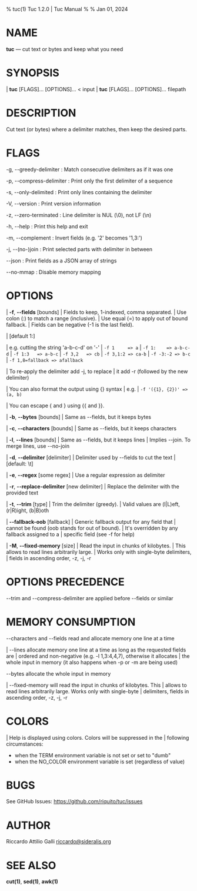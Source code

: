 % tuc(1) Tuc 1.2.0 | Tuc Manual
%
% Jan 01, 2024

NAME
====

**tuc** — cut text or bytes and keep what you need

SYNOPSIS
========

| **tuc** \[FLAGS]... \[OPTIONS]... \< input
| **tuc** \[FLAGS]... \[OPTIONS]... filepath

DESCRIPTION
===========

Cut text (or bytes) where a delimiter matches, then keep the desired parts.  

FLAGS
=====

-g, \--greedy-delimiter
:   Match consecutive delimiters as if it was one

-p, \--compress-delimiter
:   Print only the first delimiter of a sequence

-s, \--only-delimited
:   Print only lines containing the delimiter

-V, \--version
:   Print version information

-z, \--zero-terminated
:   Line delimiter is NUL (\0), not LF (\\n)

-h, \--help
:   Print this help and exit

-m, \--complement
:   Invert fields (e.g. \'2\' becomes \'1,3:\')

-j, \--(no-)join
:   Print selected parts with delimiter in between

\--json
:   Print fields as a JSON array of strings

\--no-mmap
:   Disable memory mapping

OPTIONS
=======

| **-f**, **\--fields** [bounds]
|        Fields to keep, 1-indexed, comma separated.
|        Use colon (:) to match a range (inclusive).
|        Use equal (=) to apply out of bound fallback.
|        Fields can be negative (-1 is the last field).

|        [default 1:]

|        e.g. cutting the string \'a-b-c-d\' on \'-\'
|          `-f 1     => a`
|          `-f 1:    => a-b-c-d`
|          `-f 1:3   => a-b-c`
|          `-f 3,2   => cb`
|          `-f 3,1:2 => ca-b`
|          `-f -3:-2 => b-c`
|          `-f 1,8=fallback => afallback`

|        To re-apply the delimiter add -j, to replace
|        it add -r (followed by the new delimiter)

|        You can also format the output using {} syntax
|        e.g.
|          `-f '({1}, {2})' => (a, b)`

|        You can escape { and } using {{ and }}.

| **-b**, **\--bytes** [bounds]
|        Same as \--fields, but it keeps bytes

| **-c**, **\--characters** [bounds]
|        Same as \--fields, but it keeps characters

| **-l**, **\--lines** [bounds]
|        Same as \--fields, but it keeps lines
|        Implies \--join. To merge lines, use \--no-join

| **-d**, **\--delimiter** [delimiter]
|        Delimiter used by \--fields to cut the text
|        [default: \\t]

| **-e**, **\--regex** [some regex]
|        Use a regular expression as delimiter

| **-r**, **\--replace-delimiter** [new delimiter]
|        Replace the delimiter with the provided text

| **-t**, **\--trim** [type]
|        Trim the delimiter (greedy).
|        Valid values are (l|L)eft, (r|R)ight, (b|B)oth

|     **\--fallback-oob** [fallback]
|        Generic fallback output for any field that
|        cannot be found (oob stands for out of bound).
|        It's overridden by any fallback assigned to a
|        specific field (see -f for help)

| **-M**, **\--fixed-memory** [size]
|        Read the input in chunks of <size> kilobytes.
|        This allows to read lines arbitrarily large.
|        Works only with single-byte delimiters,
|        fields in ascending order, -z, -j, -r

OPTIONS PRECEDENCE
==================

\--trim and \--compress-delimiter are applied before \--fields or similar

MEMORY CONSUMPTION
==================

\--characters and \--fields read and allocate memory one line at a time

| \--lines allocate memory one line at a time as long as the requested fields are
| ordered and non-negative (e.g. -l 1,3:4,4,7), otherwise it allocates
| the whole input in memory (it also happens when -p or -m are being used)

\--bytes allocate the whole input in memory

| \--fixed-memory will read the input in chunks of <size> kilobytes. This
| allows to read lines arbitrarily large. Works only with single-byte
| delimiters, fields in ascending order, -z, -j, -r

COLORS
======

| Help is displayed using colors. Colors will be suppressed in the
| following circumstances:

- when the TERM environment variable is not set or set to "dumb"
- when the NO_COLOR environment variable is set (regardless of value)

BUGS
====

See GitHub Issues: <https://github.com/riquito/tuc/issues>

AUTHOR
======

Riccardo Attilio Galli <riccardo@sideralis.org>

SEE ALSO
========

**cut(1)**, **sed(1)**, **awk(1)**
